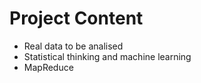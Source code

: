 Project Content
===========

* Real data to be analised
* Statistical thinking and machine learning
* MapReduce
